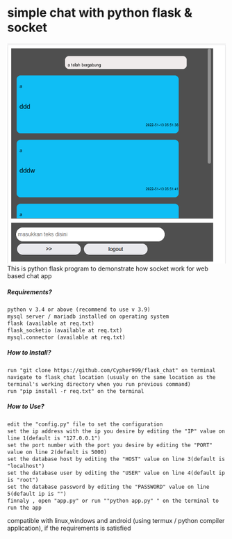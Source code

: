 # simple chat with python flask & socket
![alt text](https://github.com/Cypher999/flask_chat/blob/main/screenshoot.png?raw=true)<br>
This is python flask program to demonstrate how socket work for web based chat app

##### Requirements?
```
python v 3.4 or above (recommend to use v 3.9)
mysql server / mariadb installed on operating system
flask (available at req.txt)
flask_socketio (available at req.txt)
mysql.connector (available at req.txt)
```


##### How to Install?
```
run "git clone https://github.com/Cypher999/flask_chat" on terminal
navigate to flask_chat location (usualy on the same location as the terminal's working directory when you run previous command)
run "pip install -r req.txt" on the terminal
```

##### How to Use?
```
edit the "config.py" file to set the configuration
set the ip address with the ip you desire by editing the "IP" value on line 1(default is "127.0.0.1")
set the port number with the port you desire by editing the "PORT" value on line 2(default is 5000)
set the database host by editing the "HOST" value on line 3(default is "localhost")
set the database user by editing the "USER" value on line 4(default ip is "root")
set the database password by editing the "PASSWORD" value on line 5(default ip is "")
finnaly , open "app.py" or run ""python app.py" " on the terminal to run the app
```
compatible with linux,windows and android (using termux / python compiler application), if the requirements is 
satisfied
